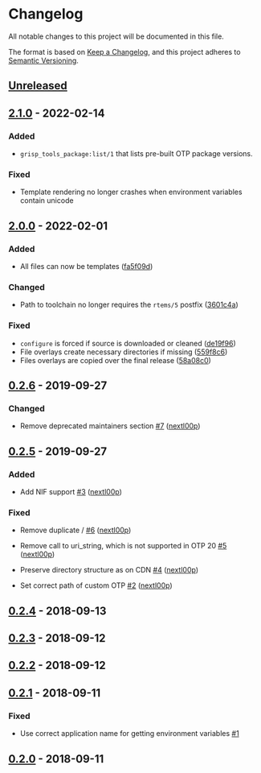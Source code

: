 # Changelog

All notable changes to this project will be documented in this file.

The format is based on [Keep a Changelog](https://keepachangelog.com/en/1.0.0/),
and this project adheres to
[Semantic Versioning](https://semver.org/spec/v2.0.0.html).

## [Unreleased]

## [2.1.0] - 2022-02-14

### Added

- `grisp_tools_package:list/1` that lists pre-built OTP package versions.

### Fixed

- Template rendering no longer crashes when environment variables contain
  unicode

## [2.0.0] - 2022-02-01

### Added

- All files can now be templates ([fa5f09d](https://github.com/grisp/grisp_tools/commit/fa5f09dea255bb5dd6dae6427d2df5f00fd02105))

### Changed

- Path to toolchain no longer requires the `rtems/5` postfix ([3601c4a](https://github.com/grisp/grisp_tools/commit/3601c4a6de55f1a3b4d0bbbb6ee58b7a372db354))

### Fixed

- `configure` is forced if source is downloaded or cleaned ([de19f96](https://github.com/grisp/grisp_tools/commit/de19f96182b5dd58f8fdec2e75cabb6e64adf40d))
- File overlays create necessary directories if missing ([559f8c6](https://github.com/grisp/grisp_tools/commit/559f8c64887b90619cb9d5cc4d0433ec04905211))
- Files overlays are copied over the final release ([58a08c0](https://github.com/grisp/grisp_tools/commit/58a08c038134ee84535d801dbd8c10f34006b838))

## [0.2.6] - 2019-09-27

### Changed

- Remove deprecated maintainers section [\#7](https://github.com/grisp/grisp_tools/pull/7) ([nextl00p](https://github.com/nextl00p))

## [0.2.5] - 2019-09-27

### Added
- Add NIF support [\#3](https://github.com/grisp/grisp_tools/pull/3) ([nextl00p](https://github.com/nextl00p))

### Fixed

- Remove duplicate / [\#6](https://github.com/grisp/grisp_tools/pull/6) ([nextl00p](https://github.com/nextl00p))
- Remove call to uri\_string, which is not supported in OTP 20 [\#5](https://github.com/grisp/grisp_tools/pull/5) ([nextl00p](https://github.com/nextl00p))
- Preserve directory structure as on CDN [\#4](https://github.com/grisp/grisp_tools/pull/4) ([nextl00p](https://github.com/nextl00p))

- Set correct path of custom OTP [\#2](https://github.com/grisp/grisp_tools/pull/2) ([nextl00p](https://github.com/nextl00p))

## [0.2.4] - 2018-09-13

## [0.2.3] - 2018-09-12

## [0.2.2] - 2018-09-12

## [0.2.1] - 2018-09-11

### Fixed

- Use correct application name for getting environment variables [\#1](https://github.com/grisp/grisp_tools/issues/1)

## [0.2.0] - 2018-09-11


[Unreleased]: https://github.com/grisp/grisp_tools/compare/2.1.0...HEAD
[2.1.0]: https://github.com/grisp/grisp_tools/compare/2.0.0...2.1.0
[2.0.0]: https://github.com/grisp/grisp_tools/compare/0.2.6...2.0.0
[0.2.6]: https://github.com/grisp/grisp_tools/compare/0.2.6...0.2.6
[0.2.5]: https://github.com/grisp/grisp_tools/compare/0.2.4...0.2.5
[0.2.4]: https://github.com/grisp/grisp_tools/compare/0.2.3...0.2.4
[0.2.3]: https://github.com/grisp/grisp_tools/compare/0.2.2...0.2.3
[0.2.2]: https://github.com/grisp/grisp_tools/compare/0.2.1...0.2.2
[0.2.1]: https://github.com/grisp/grisp_tools/compare/0.2.0...0.2.1
[0.2.0]: https://github.com/grisp/grisp_tools/compare/05cf2b8a58ef7decfbb0f043d25f5f20bb3c45c6...0.2.0
